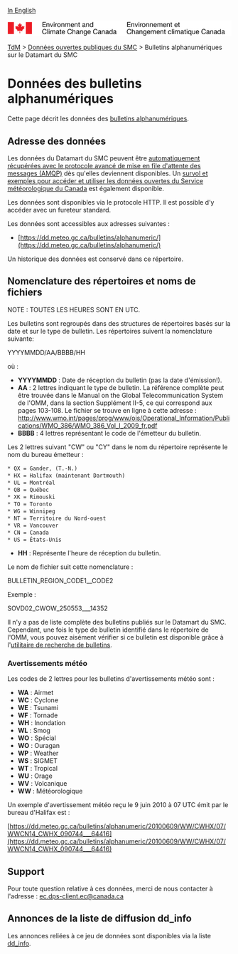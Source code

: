 [In English](readme_bulletins-datamart_en.md)

![ECCC logo](../../img_eccc-logo.png)

[TdM](../../readme_fr.md) > [Données ouvertes publiques du SMC](../readme_fr.md) > Bulletins alphanumériques sur le Datamart du SMC

# Données des bulletins alphanumériques

Cette page décrit les données des [bulletins alphanumériques](readme_bulletins_fr.md).

## Adresse des données 

Les données du Datamart du SMC peuvent être [automatiquement récupérées avec le protocole avancé de mise en file d'attente des messages (AMQP)](../../msc-datamart/amqp_fr.md) dès qu'elles deviennent disponibles. Un [survol et exemples pour accéder et utiliser les données ouvertes du Service météorologique du Canada](../../usage-overview/readme_fr.md) est également disponible.

Les données sont disponibles via le protocole HTTP. Il est possible d’y accéder avec un fureteur standard. 

Les données sont accessibles aux adresses suivantes :

* [https://dd.meteo.gc.ca/bulletins/alphanumeric/](https://dd.meteo.gc.ca/bulletins/alphanumeric/)

Un historique des données est conservé dans ce répertoire.

## Nomenclature des répertoires et noms de fichiers

NOTE : TOUTES LES HEURES SONT EN UTC.

Les bulletins sont regroupés dans des structures de répertoires basés sur la date et sur le type de bulletin.
Les répertoires suivent la nomenclature suivante:

YYYYMMDD/AA/BBBB/HH

où :
* __YYYYMMDD__ : Date de réception du bulletin (pas la date d'émission!).
* __AA__ : 2 lettres indiquant le type de bulletin. La référence complète
peut être trouvée dans le Manual on the Global Telecommunication System de
l'OMM, dans la section Supplément II-5, ce qui correspond aux pages
103-108. Le fichier se trouve en ligne à cette adresse :
http://www.wmo.int/pages/prog/www/ois/Operational_Information/Publications/WMO_386/WMO_386_Vol_I_2009_fr.pdf
* __BBBB__ : 4 lettres représentant le code de l'émetteur du bulletin.

Les 2 lettres suivant "CW" ou "CY" dans le nom du répertoire représente le 
nom du bureau émetteur :

    * QX = Gander, (T.-N.) 
    * HX = Halifax (maintenant Dartmouth)  
    * UL = Montréal  
    * QB = Québec 
    * XK = Rimouski  
    * TO = Toronto  
    * WG = Winnipeg  
    * NT = Territoire du Nord-ouest  
    * VR = Vancouver  
    * CN = Canada  
    * US = États-Unis 
* __HH__ : Représente l'heure de réception du bulletin.

Le nom de fichier suit cette nomenclature :

BULLETIN_REGION_CODE1__CODE2

Exemple :

SOVD02_CWOW_250553___14352

Il n'y a pas de liste complète des bulletins publiés sur le Datamart du SMC.
Cependant, une fois le type de bulletin identifié dans le répertoire de
l'OMM, vous pouvez aisément vérifier si ce bulletin est disponible grâce à
l'[utilitaire de recherche de bulletins](https://collaboration.cmc.ec.gc.ca/cmc/cmos/public_doc/msc-data/bulletins/CMC_Bulletin_Search_Help_fr.pdf).

### Avertissements météo

Les codes de 2 lettres pour les bulletins d'avertissements météo sont :
* __WA__ : Airmet
* __WC__ : Cyclone
* __WE__ : Tsunami
* __WF__ : Tornade
* __WH__ : Inondation
* __WL__ : Smog
* __WO__ : Spécial
* __WO__ : Ouragan
* __WP__ : Weather
* __WS__ : SIGMET
* __WT__ : Tropical
* __WU__ : Orage
* __WV__ : Volcanique
* __WW__ : Météorologique

Un exemple d'avertissement météo reçu le 9 juin 2010 à 07 UTC émit par le 
bureau d'Halifax est :

[https://dd.meteo.gc.ca/bulletins/alphanumeric/20100609/WW/CWHX/07/WWCN14_CWHX_090744___64416](https://dd.meteo.gc.ca/bulletins/alphanumeric/20100609/WW/CWHX/07/WWCN14_CWHX_090744___64416)

## Support

Pour toute question relative à ces données, merci de nous contacter à l'adresse : ec.dps-client.ec@canada.ca

## Annonces de la liste de diffusion dd_info 

Les annonces reliées à ce jeu de données sont disponibles via la liste [dd_info](https://lists.ec.gc.ca/cgi-bin/mailman/listinfo/dd_info).




























